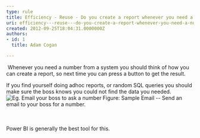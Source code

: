 ```yaml
---
type: rule
title: Efficiency - Reuse - Do you create a report whenever you need a number from a system?
uri: efficiency---reuse---do-you-create-a-report-whenever-you-need-a-number-from-a-system
created: 2012-09-25T18:04:31.0000000Z
authors:
- id: 1
  title: Adam Cogan

---
```


 
​                     Whenever you need a number from a system you should think of how you can create a report, so next time you can press a button to get the result.
 
If you find yourself doing adhoc reports, or random SQL queries you should make sure the boss knows you could not find the data you needed.
![Eg. Email your boss to ask a number](/PublishingImages/CreateReport.JPG)                        Figure: Sample Email -- Send an email to your boss for a number. <br>                    
​​

Power BI is generally the best tool for this.​

